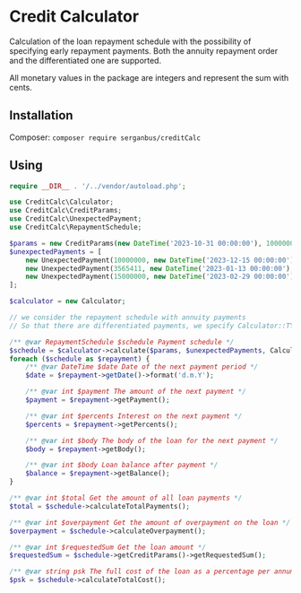 # Credit Calculator

Calculation of the loan repayment schedule with the possibility of specifying early repayment payments. Both the annuity repayment order and the differentiated one are supported.

All monetary values in the package are integers and represent the sum with cents.

## Installation

Сomposer: `composer require serganbus/creditСalc`

## Using

```php
require __DIR__ . '/../vendor/autoload.php';

use CreditCalc\Calculator;
use CreditCalc\CreditParams;
use CreditCalc\UnexpectedPayment;
use CreditCalc\RepaymentSchedule;

$params = new CreditParams(new DateTime('2023-10-31 00:00:00'), 100000000, 990, 12, CreditParams::DURATION_MONTH);
$unexpectedPayments = [
    new UnexpectedPayment(10000000, new DateTime('2023-12-15 00:00:00'), UnexpectedPayment::LESS_PAYMENT),
    new UnexpectedPayment(3565411, new DateTime('2023-01-13 00:00:00'), UnexpectedPayment::LESS_LOAN_PERIOD),
    new UnexpectedPayment(15000000, new DateTime('2023-02-29 00:00:00'), UnexpectedPayment::LESS_LOAN_PERIOD),
];

$calculator = new Calculator;

// we consider the repayment schedule with annuity payments
// So that there are differentiated payments, we specify Calculator::TYPE_TYPE_DIFFERENT as the third parameter

/** @var RepaymentSchedule $schedule Payment schedule */
$schedule = $calculator->calculate($params, $unexpectedPayments, Calculator::TYPE_ANNUITY);
foreach ($schedule as $repayment) {
    /** @var DateTime $date Date of the next payment period */
    $date = $repayment->getDate()->format('d.m.Y');

    /** @var int $payment The amount of the next payment */
    $payment = $repayment->getPayment();

    /** @var int $percents Interest on the next payment */
    $percents = $repayment->getPercents();

    /** @var int $body The body of the loan for the next payment */
    $body = $repayment->getBody();

    /** @var int $body Loan balance after payment */
    $balance = $repayment->getBalance();
}

/** @var int $total Get the amount of all loan payments */
$total = $schedule->calculateTotalPayments();

/** @var int $overpayment Get the amount of overpayment on the loan */
$overpayment = $schedule->calculateOverpayment();

/** @var int $requestedSum Get the loan amount */
$requestedSum = $schedule->getCreditParams()->getRequestedSum();

/** @var string psk The full cost of the loan as a percentage per annum with rounding up to 3 digits */
$psk = $schedule->calculateTotalCost();
```
